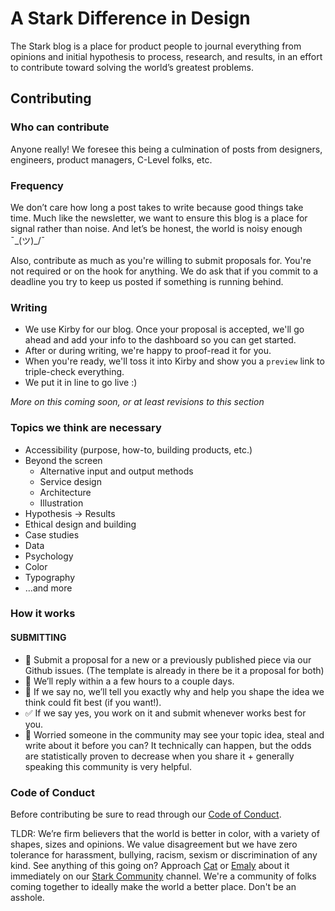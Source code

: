 # A Stark Difference in Design
The Stark blog is a place for product people to journal everything from opinions and initial hypothesis to process, research, and results, in an effort to contribute toward solving the world’s greatest problems.

## Contributing
### Who can contribute
Anyone really! We foresee this being a culmination of posts from designers, engineers, product managers, C-Level folks, etc.

### Frequency
We don’t care how long a post takes to write because good things take time. Much like the newsletter, we want to ensure this blog is a place for signal rather than noise. And let’s be honest, the world is noisy enough ¯\_(ツ)_/¯

Also, contribute as much as you're willing to submit proposals for. You're not required or on the hook for anything. We do ask that if you commit to a deadline you try to keep us posted if something is running behind.

### Writing
- We use Kirby for our blog. Once your proposal is accepted, we'll go ahead and add your info to the dashboard so you can get started.
- After or during writing, we're happy to proof-read it for you.
- When you're ready, we'll toss it into Kirby and show you a `preview` link to triple-check everything.
- We put it in line to go live :)

*More on this coming soon, or at least revisions to this section*

### Topics we think are necessary
- Accessibility (purpose, how-to, building products, etc.)
- Beyond the screen
  - Alternative input and output methods
  - Service design
  - Architecture
  - Illustration
- Hypothesis → Results
- Ethical design and building
- Case studies
- Data
- Psychology
- Color
- Typography
- …and more

### How it works
#### SUBMITTING
- 💌 Submit a proposal for a new or a previously published piece via our Github issues. (The template is already in there be it a proposal for both)
- 💬 We’ll reply within a a few hours to a couple days.
- 🚫 If we say no, we’ll tell you exactly why and help you shape the idea we think could fit best (if you want!).
- ✅ If we say yes, you work on it and submit whenever works best for you.
- 👀 Worried someone in the community may see your topic idea, steal and write about it before you can? It technically can happen, but the odds are statistically proven to decrease when you share it + generally speaking this community is very helpful.

### Code of Conduct
Before contributing be sure to read through our [Code of Conduct](https://github.com/stark-contrast/code-of-conduct#stark---code-of-conduct). 

TLDR: We’re firm believers that the world is better in color, with a variety of shapes, sizes and opinions. We value disagreement but we have zero tolerance for harassment, bullying, racism, sexism or discrimination of any kind. See anything of this going on? Approach [Cat](http://twitter.com/imcatnoone) or [Emaly](http://twitter.com/itsemaly) about it immediately on our [Stark Community](http://spectrum.chat/stark) channel. We're a community of folks coming together to ideally make the world a better place. Don't be an asshole.
